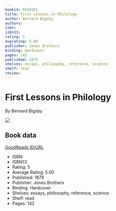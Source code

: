 ```yaml
---
bookid: 6558201
title: First Lessons in Philology
author: Bernard Bigsby
authors: 
isbn: 
isbn13: 
rating: 5
avgrating: 5.00
publisher: Jones Brothers
binding: Hardcover
pages: 142
published: 1879
shelves: essays, philosophy, reference, science
shelf: read
review: 
---
```


# First Lessons in Philology

By Bernard Bigsby

![](https://i.gr-assets.com/images/S/compressed.photo.goodreads.com/books/1245453859l/6558201.jpg)

## Book data

[GoodReads ID/URL](https://www.goodreads.com/book/show/6558201)

- ISBN: 
- ISBN13: 
- Rating: 5
- Average Rating: 5.00
- Published: 1879
- Publisher: Jones Brothers
- Binding: Hardcover
- Shelves: essays, philosophy, reference, science
- Shelf: read
- Pages: 142

